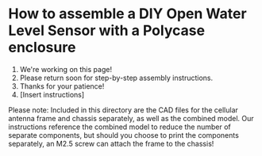 # How to assemble a DIY Open Water Level Sensor with a Polycase enclosure

1. We're working on this page!
2. Please return soon for step-by-step assembly instructions.
3. Thanks for your patience!
4. [Insert instructions]

Please note: Included in this directory are the CAD files for the cellular antenna frame and chassis separately, as well as the combined model. Our instructions reference the combined model to reduce the number of separate components, but should you choose to print the components separately, an M2.5 screw can attach the frame to the chassis!